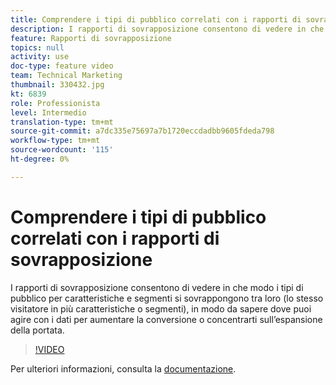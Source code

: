 ```yaml
---
title: Comprendere i tipi di pubblico correlati con i rapporti di sovrapposizione
description: I rapporti di sovrapposizione consentono di vedere in che modo i tipi di pubblico per caratteristiche e segmenti si sovrappongono tra loro (lo stesso visitatore in più caratteristiche o segmenti), in modo da sapere dove puoi agire con i dati per aumentare la conversione o concentrarti sull’espansione della portata.
feature: Rapporti di sovrapposizione
topics: null
activity: use
doc-type: feature video
team: Technical Marketing
thumbnail: 330432.jpg
kt: 6839
role: Professionista
level: Intermedio
translation-type: tm+mt
source-git-commit: a7dc335e75697a7b1720eccdadbb9605fdeda798
workflow-type: tm+mt
source-wordcount: '115'
ht-degree: 0%

---
```



# Comprendere i tipi di pubblico correlati con i rapporti di sovrapposizione

I rapporti di sovrapposizione consentono di vedere in che modo i tipi di pubblico per caratteristiche e segmenti si sovrappongono tra loro (lo stesso visitatore in più caratteristiche o segmenti), in modo da sapere dove puoi agire con i dati per aumentare la conversione o concentrarti sull’espansione della portata.

>[!VIDEO](https://video.tv.adobe.com/v/330432/?quality=12&learn=on)

Per ulteriori informazioni, consulta la [documentazione](https://experienceleague.adobe.com/docs/audience-manager/user-guide/reporting/interactive-and-overlap-reports/dynamic-reports.html#reporting).
